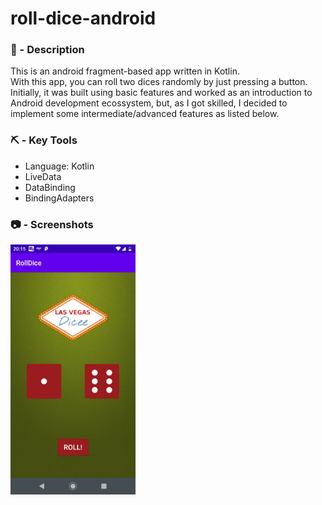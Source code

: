 # roll-dice-android

### 📝 - Description

This is an android fragment-based app written in Kotlin. <br/>
With this app, you can roll two dices randomly by just pressing a button.
Initially, it was built using basic features and worked as an introduction to Android development ecossystem, but, as I got skilled, I decided to implement some intermediate/advanced features as listed below.

### ⛏️ - Key Tools
- Language: Kotlin
- LiveData
- DataBinding
- BindingAdapters

### :camera: - Screenshots

<img src="/screenshots/screenshot1.jpeg" width="200">
